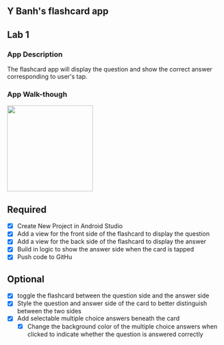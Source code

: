 ## Y Banh's flashcard app

## Lab 1

### App Description
The flashcard app will display the question and show the correct answer corresponding to user's tap.

### App Walk-though
<img src="https://imgur.com/a/9si7ptO?third_party=1#_=_.gif" width=200><br>

## Required
- [x] Create New Project in Android Studio
- [x] Add a view for the front side of the flashcard to display the question
- [x] Add a view for the back side of the flashcard to display the answer
- [x] Build in logic to show the answer side when the card is tapped
- [x] Push code to GitHu
## Optional
- [x] toggle the flashcard between the question side and the answer side
- [x] Style the question and answer side of the card to better distinguish between the two sides
- [x] Add selectable multiple choice answers beneath the card
   - [x] Change the background color of the multiple choice answers when clicked to indicate whether the question is answered correctly
